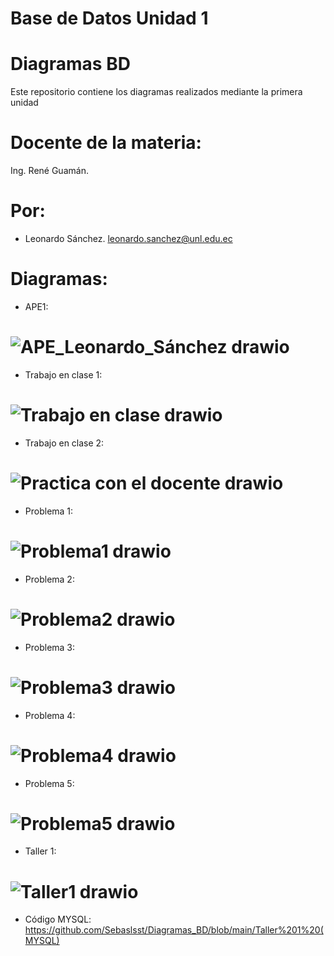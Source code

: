 # Base de Datos Unidad 1
# Diagramas BD
Este repositorio contiene los diagramas realizados mediante la primera unidad
# Docente de la materia:
Ing. René Guamán.
# Por:
- Leonardo Sánchez.
  leonardo.sanchez@unl.edu.ec
# Diagramas:
- APE1:
# ![APE_Leonardo_Sánchez drawio](https://github.com/user-attachments/assets/0ff7d22a-b3d1-4f66-8613-9cec1011d3cd)
- Trabajo en clase 1:
# ![Trabajo en clase drawio](https://github.com/user-attachments/assets/2df9dbb1-7aea-4827-84c1-de548e5af24d)
- Trabajo en clase 2:
# ![Practica con el docente drawio](https://github.com/user-attachments/assets/9afe1616-822f-4033-8378-dff9c8c159df)
- Problema 1:
# ![Problema1 drawio](https://github.com/user-attachments/assets/57b6e7e2-0e27-4e08-9560-b50191760010)
- Problema 2:
# ![Problema2 drawio](https://github.com/user-attachments/assets/d1e262d7-3f00-4f2b-a4e7-7d55dd95598c)
- Problema 3:
# ![Problema3 drawio](https://github.com/user-attachments/assets/24e54171-6555-40c8-bbc1-9a800459d43a)
- Problema 4:
# ![Problema4 drawio](https://github.com/user-attachments/assets/0a8b1a9d-3d38-43cc-8721-c82338185204)
- Problema 5:
# ![Problema5 drawio](https://github.com/user-attachments/assets/5ff5351e-6d86-4d52-b8b7-7db014db0233)
- Taller 1:
# ![Taller1 drawio](https://github.com/user-attachments/assets/37f3558c-9e2c-4f7e-a997-276d6b30f9d0)
- Código MYSQL: https://github.com/Sebaslsst/Diagramas_BD/blob/main/Taller%201%20(MYSQL) 





